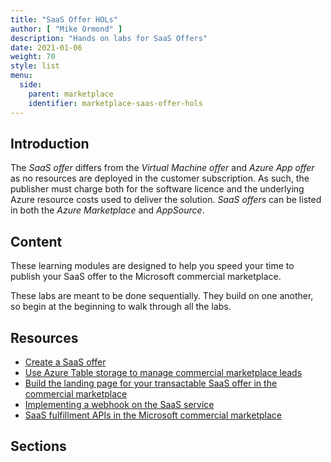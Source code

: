```yaml
---
title: "SaaS Offer HOLs"
author: [ "Mike Ormond" ]
description: "Hands on labs for SaaS Offers"
date: 2021-01-06
weight: 70
style: list
menu:
  side:
    parent: marketplace
    identifier: marketplace-saas-offer-hols
---
```


## Introduction

The *SaaS offer* differs from the *Virtual Machine offer* and *Azure App offer* as no resources are deployed in the customer subscription. As such, the publisher must charge both for the software licence and the underlying Azure resource costs used to deliver the solution. *SaaS offers* can be listed in both the *Azure Marketplace* and *AppSource*.

## Content

These learning modules are designed to help you speed your time to publish your SaaS offer to the Microsoft commercial marketplace.

These labs are meant to be done sequentially. They build on one another, so begin at the beginning to walk through all the labs.

## Resources

* [Create a SaaS offer](https://docs.microsoft.com/azure/marketplace/create-new-saas-offer)
* [Use Azure Table storage to manage commercial marketplace leads](https://docs.microsoft.com/azure/marketplace/partner-center-portal/commercial-marketplace-lead-management-instructions-azure-table)
* [Build the landing page for your transactable SaaS offer in the commercial marketplace](https://docs.microsoft.com/azure/marketplace/azure-ad-transactable-saas-landing-page)
* [Implementing a webhook on the SaaS service](https://docs.microsoft.com/azure/marketplace/partner-center-portal/pc-saas-fulfillment-webhook)
* [SaaS fulfillment APIs in the Microsoft commercial marketplace](https://docs.microsoft.com/azure/marketplace/partner-center-portal/pc-saas-fulfillment-apis)

## Sections